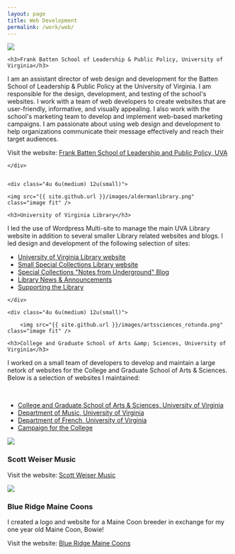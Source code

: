 ```yaml
---
layout: page
title: Web Development
permalink: /work/web/
---
```





<div class="row">
<div class="4u 6u(medium) 12u(small)">

<img src="{{ site.github.url }}/images/frankbattenschool.png" class="image fit" />
	
	<h3>Frank Batten School of Leadership & Public Policy, University of Virginia</h3>

I am an assistant director of web design and development for the Batten School of Leadership & Public Policy at the University of Virginia. I am responsible for the design, development, and testing of the school's websites. I work with a team of web developers to create websites that are user-friendly, informative, and visually appealing. I also work with the school's marketing team to develop and implement web-based marketing campaigns. I am passionate about using web design and development to help organizations communicate their message effectively and reach their target audiences.

Visit the website: <a href="http://batten.virginia.edu">Frank Batten School of Leadership and Public Policy, UVA</a>
	
	
	</div>


	<div class="4u 6u(medium) 12u(small)">

	<img src="{{ site.github.url }}/images/aldermanlibrary.png" class="image fit" />
	
	<h3>University of Virginia Library</h3>

I led the use of Wordpress Multi-site to manage the main UVA Library website in addition to several smaller Library related websites and blogs. I led design and development of the following selection of sites:
<br />

<ul><li><a href="https://library.virginia.edu">University of Virginia Library website</a></li>
	<li><a href="https://small.library.virginia.edu">Small Special Collections Library website</a></li>
	<li><a href="https://smallnotes.library.virginia.edu">Special Collections "Notes from Underground" Blog</a></li>
	<li><a href="https://news.library.virginia.edu">Library News &amp; Announcements</a></li>
	<li><a href="https://library.virginia.edu/small">Supporting the Library</a></li>
</ul>
	
	</div>

	<div class="4u 6u(medium) 12u(small)">

		<img src="{{ site.github.url }}/images/artssciences_rotunda.png" class="image fit" />
	
	<h3>College and Graduate School of Arts &amp; Sciences, University of Virginia</h3>

I worked on a small team of developers to develop and maintain a large netork of websites for the College and Graduate School of Arts &amp; Sciences. Below is a selection of websites I maintained:

<br />

<ul>
<li><a href="https://as.virginia.edu">College and Graduate School of Arts &amp; Sciences, University of Virginia</a></li>
<li><a href="https://www.virginia.edu/music">Department of Music, University of Virginia</a></li>
<li><a href="https://www.virginia.edu/french">Department of French, University of Virginia</a></li>
<li><a href="https://campaign.artsandsciences.virginia.edu">Campaign for the College</a></li>
</ul></div>

</div>



<div class="row">


<div class="4u 6u(medium) 12u(small)">

<img src="{{ site.github.url }}/images/jackalandhyde.png" class="image fit" />

<h3>Scott Weiser Music</h3>



Visit the website: <a href="https://scottweisermusic.com">Scott Weiser Music</a>

</div>

<div class="4u 6u(medium) 12u(xsmall)">

<img src="{{ site.github.url }}/images/blueridgemainecoons.png" class="image fit" />


<h3>Blue Ridge Maine Coons</h3>

I created a logo and website for a Maine Coon breeder in exchange for my one year old Maine Coon, Bowie!


Visit the website: <a href="https://blueridgemainecoons.com">Blue Ridge Maine Coons</a>
</div>

<div class="4u 6u(medium) 12u(xsmall)"></div>

</div>
